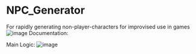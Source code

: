 # NPC_Generator
For rapidly generating non-player-characters for improvised use in games
![image](https://user-images.githubusercontent.com/111773778/193301102-d1f359dc-f4b1-4dc6-aee8-194fd2811de7.png)
Documentation: 


Main Logic:
![image](https://app.diagrams.net/#G1ed_U6rPWtFov-EPiKyjUllEOuU-ACwlx)
